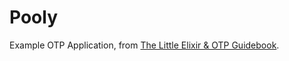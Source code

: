 # Pooly

Example OTP Application, from [The Little Elixir & OTP Guidebook](https://www.manning.com/books/the-little-elixir-and-otp-guidebook).

